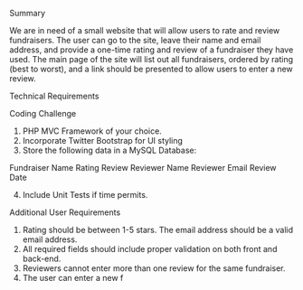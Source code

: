 Summary

We are in need of a small website that will allow users to rate and review
fundraisers. The user can go to the site, leave their name and email address,
and provide a one-time rating and review of a fundraiser they have used.
The main page of the site will list out all fundraisers, ordered by rating (best to
worst), and a link should be presented to allow users to enter a new review.

Technical Requirements

Coding Challenge
1. PHP MVC Framework of your choice.
2. Incorporate Twitter Bootstrap for UI styling
3. Store the following data in a MySQL Database:

Fundraiser 
Name
Rating
Review
Reviewer Name
Reviewer Email
Review Date

4. Include Unit Tests if time permits.

Additional User Requirements
1. Rating should be between 1-5 stars. The email address should be a valid email
address.
2. All required fields should include proper validation on both front and back-end.
3. Reviewers cannot enter more than one review for the same fundraiser.
4. The user can enter a new f
